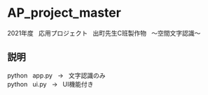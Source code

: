# AP_project_master
2021年度 &nbsp; 応用プロジェクト &nbsp; 出町先生C班製作物 &nbsp; 〜空間文字認識〜<br>

## 説明
python &nbsp; app.py &nbsp; → &nbsp; 文字認識のみ<br>
python &nbsp; ui.py &nbsp; → &nbsp; UI機能付き<br>
